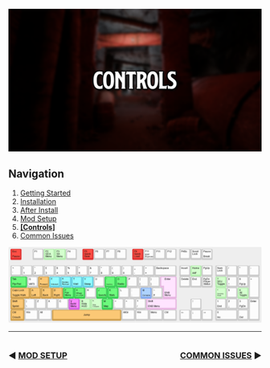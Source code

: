 ![Controls](img/headers/Controls.png)

## Navigation
1. [Getting Started](README.MD)
2. [Installation](Installation.md)
3. [After Install](PostInstall.md) 
4. [Mod Setup](ModSetup.md)
5. **[[Controls]](Controls.md)**
6. [Common Issues](CommonIssues.md)

![Controls](img/keyboard-layout.png)

---

<span style="float:left">

### :arrow_backward: [MOD SETUP](ModSetup.md)

</span>

<span style="float:right">

### [COMMON ISSUES](CommonIssues.md) :arrow_forward:

</span>